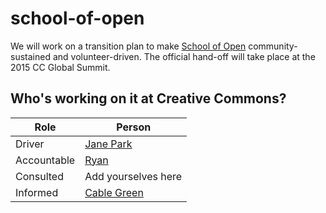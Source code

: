 # school-of-open
We will work on a transition plan to make [School of Open](http://schoolofopen.org/) community-sustained and volunteer-driven. The official hand-off will take place at the 2015 CC Global Summit. 

## Who's working on it at Creative Commons?

| Role  | Person |
| ------------- | ------------- |
| Driver  | [Jane Park](https://github.com/janeatcc)  |
| Accountable  | [Ryan](https://github.com/ryanmerkley)  |
| Consulted | Add yourselves here |
| Informed | [Cable Green](https://github.com/cablegreen) |
